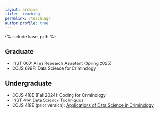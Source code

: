 ```yaml
---
layout: archive
title: "Teaching"
permalink: /teaching/
author_profile: true
---
```




{% include base_path %}

## Graduate
- INST 800: AI as Research Assistant (Spring 2025)
- CCJS 699F: Data Science for Criminology


## Undergraduate
- CCJS 418E (Fall 2024): Coding for Criminology
- INST 414: Data Science Techniques
- CCJS 418E (prior version): [Applications of Data Science in Criminology](ccjs418e)
